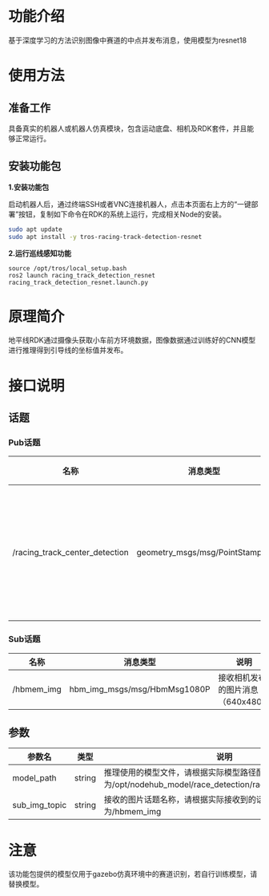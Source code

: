 # 功能介绍

基于深度学习的方法识别图像中赛道的中点并发布消息，使用模型为resnet18

# 使用方法

## 准备工作

具备真实的机器人或机器人仿真模块，包含运动底盘、相机及RDK套件，并且能够正常运行。

## 安装功能包

**1.安装功能包**

启动机器人后，通过终端SSH或者VNC连接机器人，点击本页面右上方的“一键部署”按钮，复制如下命令在RDK的系统上运行，完成相关Node的安装。

```bash
sudo apt update
sudo apt install -y tros-racing-track-detection-resnet
```

**2.运行巡线感知功能**

```shell
source /opt/tros/local_setup.bash
ros2 launch racing_track_detection_resnet racing_track_detection_resnet.launch.py
```


# 原理简介

地平线RDK通过摄像头获取小车前方环境数据，图像数据通过训练好的CNN模型进行推理得到引导线的坐标值并发布。

# 接口说明

## 话题

### Pub话题

| 名称                          | 消息类型                                                     | 说明                                                   |
| ----------------------------- | ------------------------------------------------------------ | ------------------------------------------------------ |
| /racing_track_center_detection                      | geometry_msgs/msg/PointStamped                | 发布赛道中点的图像坐标                 |

### Sub话题
| 名称                          | 消息类型                                                     | 说明                                                   |
| ----------------------------- | ------------------------------------------------------------ | ------------------------------------------------------ |
| /hbmem_img                     | hbm_img_msgs/msg/HbmMsg1080P                                    | 接收相机发布的图片消息（640x480）                   |

## 参数

| 参数名                | 类型        | 说明   |
| --------------------- | ----------- | -------------------------------------------------------------------------------------------------- |
| model_path       | string | 推理使用的模型文件，请根据实际模型路径配置，默认值为/opt/nodehub_model/race_detection/race_track_detection.bin |
| sub_img_topic       | string |  接收的图片话题名称，请根据实际接收到的话题名称配置，默认值为/hbmem_img |

# 注意
该功能包提供的模型仅用于gazebo仿真环境中的赛道识别，若自行训练模型，请替换模型。